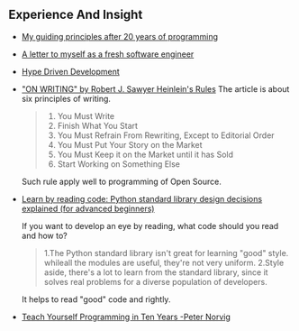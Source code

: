 ## Experience And Insight

- [My guiding principles after 20 years of programming](https://alexewerlof.medium.com/my-guiding-principles-after-20-years-of-programming-a087dc55596c)

- [A letter to myself as a fresh software engineer](https://www.florio.dev/20200328-letter-to-myself/)

- [Hype Driven Development](https://blog.daftcode.pl/hype-driven-development-3469fc2e9b22)

- ["ON WRITING" by Robert J. Sawyer Heinlein's Rules](https://www.sfwriter.com/ow05.htm)
    The article is about six principles of writing.

    > 1. You Must Write
    > 2. Finish What You Start
    > 3. You Must Refrain From Rewriting, Except to Editorial Order
    > 4. You Must Put Your Story on the Market
    > 5. You Must Keep it on the Market until it has Sold
    > 6. Start Working on Something Else

    Such rule apply well to programming of Open Source.

- [Learn by reading code: Python standard library design decisions explained (for advanced beginners)](https://death.andgravity.com/stdlib)

    If you want to develop an eye by reading, what code should you read and how to?
    
    > 1.The Python standard library isn't great for learning "good" style. whileall the modules are useful, they're not very uniform.
    > 2.Style aside, there's a lot to learn from the standard library, since it solves real problems for a diverse population of developers.

    It helps to read "good" code and rightly.

- [Teach Yourself Programming in Ten Years -Peter Norvig](http://norvig.com/21-days.html)

